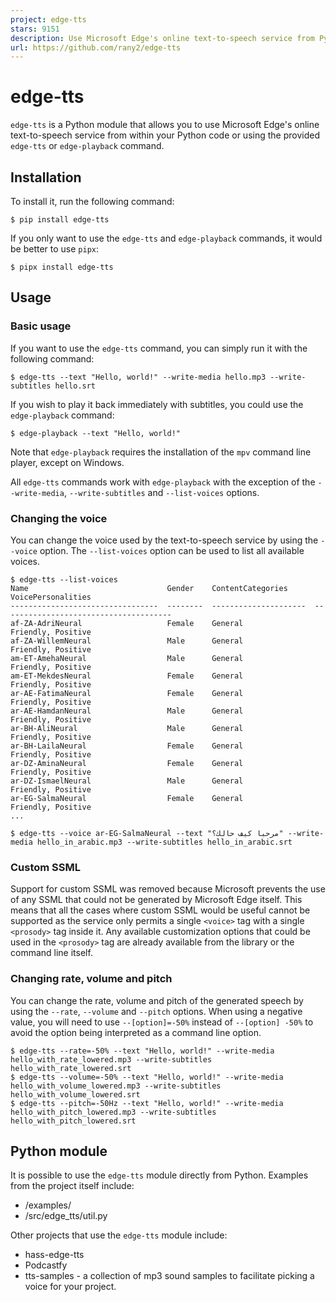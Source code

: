 ```yaml
---
project: edge-tts
stars: 9151
description: Use Microsoft Edge's online text-to-speech service from Python WITHOUT needing Microsoft Edge or Windows or an API key
url: https://github.com/rany2/edge-tts
---
```


edge-tts
========

`edge-tts` is a Python module that allows you to use Microsoft Edge's online text-to-speech service from within your Python code or using the provided `edge-tts` or `edge-playback` command.

Installation
------------

To install it, run the following command:

```
$ pip install edge-tts
```

If you only want to use the `edge-tts` and `edge-playback` commands, it would be better to use `pipx`:

```
$ pipx install edge-tts
```

Usage
-----

### Basic usage

If you want to use the `edge-tts` command, you can simply run it with the following command:

```
$ edge-tts --text "Hello, world!" --write-media hello.mp3 --write-subtitles hello.srt
```

If you wish to play it back immediately with subtitles, you could use the `edge-playback` command:

```
$ edge-playback --text "Hello, world!"
```

Note that `edge-playback` requires the installation of the `mpv` command line player, except on Windows.

All `edge-tts` commands work with `edge-playback` with the exception of the `--write-media`, `--write-subtitles` and `--list-voices` options.

### Changing the voice

You can change the voice used by the text-to-speech service by using the `--voice` option. The `--list-voices` option can be used to list all available voices.

```
$ edge-tts --list-voices
Name                               Gender    ContentCategories      VoicePersonalities
---------------------------------  --------  ---------------------  --------------------------------------
af-ZA-AdriNeural                   Female    General                Friendly, Positive
af-ZA-WillemNeural                 Male      General                Friendly, Positive
am-ET-AmehaNeural                  Male      General                Friendly, Positive
am-ET-MekdesNeural                 Female    General                Friendly, Positive
ar-AE-FatimaNeural                 Female    General                Friendly, Positive
ar-AE-HamdanNeural                 Male      General                Friendly, Positive
ar-BH-AliNeural                    Male      General                Friendly, Positive
ar-BH-LailaNeural                  Female    General                Friendly, Positive
ar-DZ-AminaNeural                  Female    General                Friendly, Positive
ar-DZ-IsmaelNeural                 Male      General                Friendly, Positive
ar-EG-SalmaNeural                  Female    General                Friendly, Positive
...

$ edge-tts --voice ar-EG-SalmaNeural --text "مرحبا كيف حالك؟" --write-media hello_in_arabic.mp3 --write-subtitles hello_in_arabic.srt
```

### Custom SSML

Support for custom SSML was removed because Microsoft prevents the use of any SSML that could not be generated by Microsoft Edge itself. This means that all the cases where custom SSML would be useful cannot be supported as the service only permits a single `<voice>` tag with a single `<prosody>` tag inside it. Any available customization options that could be used in the `<prosody>` tag are already available from the library or the command line itself.

### Changing rate, volume and pitch

You can change the rate, volume and pitch of the generated speech by using the `--rate`, `--volume` and `--pitch` options. When using a negative value, you will need to use `--[option]=-50%` instead of `--[option] -50%` to avoid the option being interpreted as a command line option.

```
$ edge-tts --rate=-50% --text "Hello, world!" --write-media hello_with_rate_lowered.mp3 --write-subtitles hello_with_rate_lowered.srt
$ edge-tts --volume=-50% --text "Hello, world!" --write-media hello_with_volume_lowered.mp3 --write-subtitles hello_with_volume_lowered.srt
$ edge-tts --pitch=-50Hz --text "Hello, world!" --write-media hello_with_pitch_lowered.mp3 --write-subtitles hello_with_pitch_lowered.srt
```

Python module
-------------

It is possible to use the `edge-tts` module directly from Python. Examples from the project itself include:

-   /examples/
-   /src/edge\_tts/util.py

Other projects that use the `edge-tts` module include:

-   hass-edge-tts
-   Podcastfy
-   tts-samples - a collection of mp3 sound samples to facilitate picking a voice for your project.
